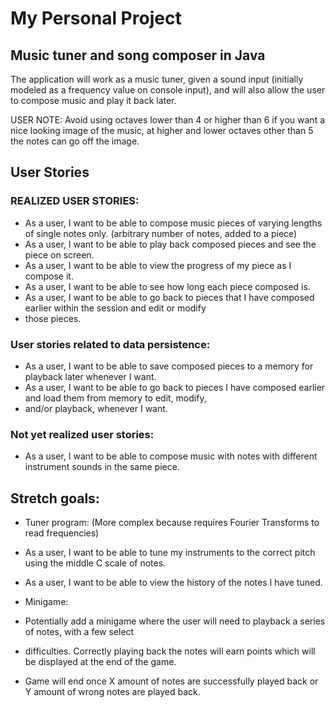 # My Personal Project

## Music tuner and song composer in Java
The application will work as a music tuner, given a sound input (initially modeled as a frequency value on
console input), and will also allow the user to compose music and play it back later. 

USER NOTE: Avoid using octaves lower than 4 or higher than 6 if you want a nice looking image of the music, at 
higher and lower octaves other than 5 the notes can go off the image. 

## User Stories
### REALIZED USER STORIES:
- As a user, I want to be able to compose music pieces of varying lengths of single notes only.
(arbitrary number of notes, added to a piece)
- As a user, I want to be able to play back composed pieces and see the piece on screen.
- As a user, I want to be able to view the progress of my piece as I compose it. 
- As a user, I want to be able to see how long each piece composed is.
- As a user, I want to be able to go back to pieces that I have composed earlier within the session and edit or modify
- those pieces. 
### User stories related to data persistence:
- As a user, I want to be able to save composed pieces to a memory for playback later whenever I want.
- As a user, I want to be able to go back to pieces I have composed earlier and load them from memory to edit, modify,
- and/or playback, whenever I want. 

### Not yet realized user stories:
- As a user, I want to be able to compose music with notes with different instrument sounds in the same piece.


## Stretch goals:
- Tuner program: (More complex because requires Fourier Transforms to read frequencies)
- As a user, I want to be able to tune my instruments to the correct pitch using the middle C scale of notes.
- As a user, I want to be able to view the history of the notes I have tuned.

- Minigame:
- Potentially add a minigame where the user will need to playback a series of notes, with a few select
- difficulties. Correctly playing back the notes will earn points which will be displayed at the end of the game.
- Game will end once X amount of notes are successfully played back or Y amount of wrong notes are played back.
